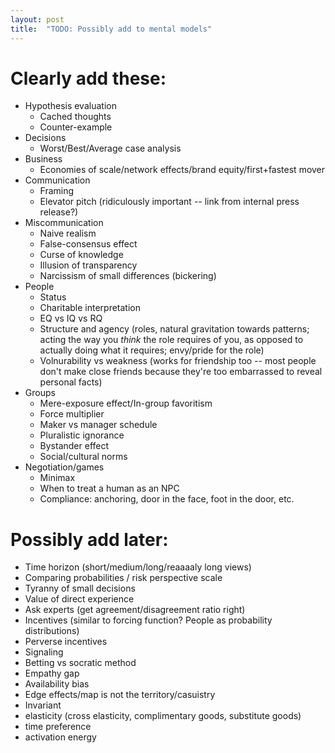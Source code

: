 ```yaml
---
layout: post
title:  "TODO: Possibly add to mental models"
---
```


# Clearly add these:

- Hypothesis evaluation
  - Cached thoughts
  - Counter-example
- Decisions
  - Worst/Best/Average case analysis
- Business
  - Economies of scale/network effects/brand equity/first+fastest mover
- Communication
  - Framing
  - Elevator pitch (ridiculously important -- link from internal press
    release?)
- Miscommunication
  - Naive realism
  - False-consensus effect
  - Curse of knowledge
  - Illusion of transparency
  - Narcissism of small differences (bickering)
- People
  - Status
  - Charitable interpretation
  - EQ vs IQ vs RQ
  - Structure and agency (roles, natural gravitation towards patterns;
    acting the way you *think* the role requires of you, as opposed to
    actually doing what it requires; envy/pride for the role)
  - Volnurability vs weakness (works for friendship too -- most people
    don't make close friends because they're too embarrassed to reveal
    personal facts)
- Groups
  - Mere-exposure effect/In-group favoritism
  - Force multiplier
  - Maker vs manager schedule
  - Pluralistic ignorance
  - Bystander effect
  - Social/cultural norms
- Negotiation/games
  - Minimax
  - When to treat a human as an NPC
  - Compliance: anchoring, door in the face, foot in the door, etc.

# Possibly add later:

- Time horizon (short/medium/long/reaaaaly long views)
- Comparing probabilities / risk perspective scale
- Tyranny of small decisions
- Value of direct experience
- Ask experts (get agreement/disagreement ratio right)
- Incentives (similar to forcing function? People as probability
  distributions)
- Perverse incentives
- Signaling
- Betting vs socratic method
- Empathy gap
- Availability bias
- Edge effects/map is not the territory/casuistry
- Invariant
- elasticity (cross elasticity, complimentary goods, substitute goods)
- time preference
- activation energy
